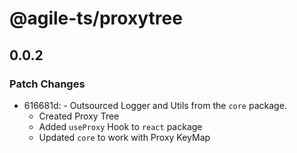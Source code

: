# @agile-ts/proxytree

## 0.0.2
### Patch Changes

- 616681d: - Outsourced Logger and Utils from the `core` package.
  - Created Proxy Tree
  - Added `useProxy` Hook to `react` package
  - Updated `core` to work with Proxy KeyMap
